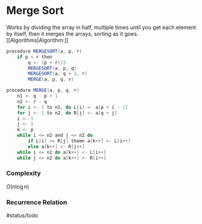 # Merge Sort
Works by dividing the array in half, multiple times until you get each element by itself, then it merges the arrays, sorting as it goes.
[[Algorithms|Algorithm:]]
```java
procedure MERGESORT(a, p, r)
	if p < r then
		q <- (p + r)/2
		MERGESORT(a, p, q)
		MERGESORT(a, q + 1, r)
		MERGE(a, p, q, r)

procedure MERGE(a, p, q, r)
	n1 <- q - p + 1
	n2 <- r - q
	for i <- 1 to n1, do L[i] <- a[p + i - 1]
	for j <- 1 to n2, do R[j] <- a[q + j]
	i <- 1
	j <- 1
	k <- p
	while i <= n2 and j <= n2 do
		if L[i] <= R[j] themn a[k++] <- L[i++]
		else a[k++] <- R[j++]
	while i <= n1 do a[k++] <- L[i++]
	while j <= n2 do a[k++] <- R[i++]
```

### Complexity
$O(n \log n)$
### Recurrence Relation
#status/todo 